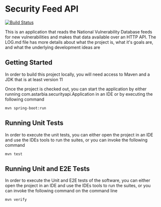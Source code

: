 # Security Feed API

[![Build Status](https://app.travis-ci.com/mikeastarb/security-feed-api.svg?branch=master)](https://app.travis-ci.com/mikeastarb/security-feed-api)

This is an application that reads the National Vulnerability Database feeds for new vulnerabilities and makes that data
available over an HTTP API. The LOG.md file has more details about what the project is, what it's goals are, and what
the underlying development ideas are

## Getting Started

In order to build this project locally, you will need access to Maven and a JDK that is at least version 11

Once the project is checked out, you can start the application by either running com.astarbia.securityapi.Application in
an IDE or by executing the following command

`mvn spring-boot:run`

## Running Unit Tests

In order to execute the unit tests, you can either open the project in an IDE and use the IDEs tools to run the suites,
or you can invoke the following command

`mvn test`

## Running Unit and E2E Tests

In order to execute the Unit and E2E tests of the software, you can either open the project in an IDE and use the IDEs
tools to run the suites, or you can invoke the following command on the command line

`mvn verify`
